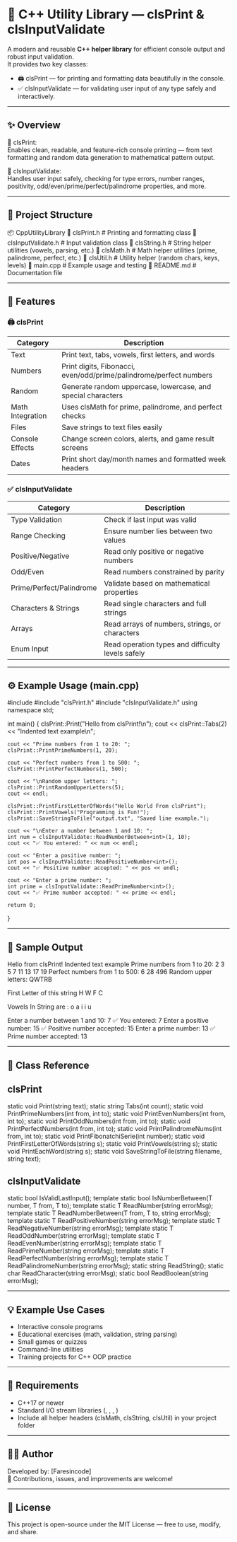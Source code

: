 # 🧩 C++ Utility Library — clsPrint & clsInputValidate

A modern and reusable **C++ helper library** for efficient console output and robust input validation.  
It provides two key classes:

- 🖨️ clsPrint — for printing and formatting data beautifully in the console.  
- ✅ clsInputValidate — for validating user input of any type safely and interactively.

---

## ✨ Overview

🔹 clsPrint:  
Enables clean, readable, and feature-rich console printing — from text formatting and random data generation to mathematical pattern output.

🔹 clsInputValidate:  
Handles user input safely, checking for type errors, number ranges, positivity, odd/even/prime/perfect/palindrome properties, and more.

---

## 📁 Project Structure
📦 CppUtilityLibrary
📜 clsPrint.h              # Printing and formatting class
📜 clsInputValidate.h      # Input validation class
📜 clsString.h             # String helper utilities (vowels, parsing, etc.)
📜 clsMath.h               # Math helper utilities (prime, palindrome, perfect, etc.)
📜 clsUtil.h               # Utility helper (random chars, keys, levels)
📜 main.cpp                # Example usage and testing
📄 README.md               # Documentation file

---

## 🧾 Features

### 🖨️ clsPrint
| Category | Description |
|-----------|--------------|
| Text | Print text, tabs, vowels, first letters, and words |
| Numbers | Print digits, Fibonacci, even/odd/prime/palindrome/perfect numbers |
| Random | Generate random uppercase, lowercase, and special characters |
| Math Integration | Uses clsMath for prime, palindrome, and perfect checks |
| Files | Save strings to text files easily |
| Console Effects | Change screen colors, alerts, and game result screens |
| Dates | Print short day/month names and formatted week headers |

### ✅ clsInputValidate
| Category | Description |
|-----------|--------------|
| Type Validation | Check if last input was valid |
| Range Checking | Ensure number lies between two values |
| Positive/Negative | Read only positive or negative numbers |
| Odd/Even | Read numbers constrained by parity |
| Prime/Perfect/Palindrome | Validate based on mathematical properties |
| Characters & Strings | Read single characters and full strings |
| Arrays | Read arrays of numbers, strings, or characters |
| Enum Input | Read operation types and difficulty levels safely |

---

## ⚙️ Example Usage (main.cpp)

#include <iostream>
#include "clsPrint.h"
#include "clsInputValidate.h"
using namespace std;

int main()
{
    clsPrint::Print("Hello from clsPrint!\n");
    cout << clsPrint::Tabs(2) << "Indented text example\n";

    cout << "Prime numbers from 1 to 20: ";
    clsPrint::PrintPrimeNumbers(1, 20);

    cout << "Perfect numbers from 1 to 500: ";
    clsPrint::PrintPerfectNumbers(1, 500);

    cout << "\nRandom upper letters: ";
    clsPrint::PrintRandomUpperLetters(5);
    cout << endl;

    clsPrint::PrintFirstLetterOfWords("Hello World From clsPrint");
    clsPrint::PrintVowels("Programming is Fun!");
    clsPrint::SaveStringToFile("output.txt", "Saved line example.");

    cout << "\nEnter a number between 1 and 10: ";
    int num = clsInputValidate::ReadNumberBetween<int>(1, 10);
    cout << "✅ You entered: " << num << endl;

    cout << "Enter a positive number: ";
    int pos = clsInputValidate::ReadPositiveNumber<int>();
    cout << "✅ Positive number accepted: " << pos << endl;

    cout << "Enter a prime number: ";
    int prime = clsInputValidate::ReadPrimeNumber<int>();
    cout << "✅ Prime number accepted: " << prime << endl;

    return 0;
}

---

## 🧪 Sample Output

Hello from clsPrint!
        Indented text example
Prime numbers from 1 to 20: 2 3 5 7 11 13 17 19
Perfect numbers from 1 to 500: 6 28 496
Random upper letters: QWTRB

 First Letter of this string 
H
W
F
C

 Vowels In String are : o a i i u

Enter a number between 1 and 10: 7
✅ You entered: 7
Enter a positive number: 15
✅ Positive number accepted: 15
Enter a prime number: 13
✅ Prime number accepted: 13

---

## 🧠 Class Reference

clsPrint
--------------------------------
static void Print(string text);
static string Tabs(int count);
static void PrintPrimeNumbers(int from, int to);
static void PrintEvenNumbers(int from, int to);
static void PrintOddNumbers(int from, int to);
static void PrintPerfectNumbers(int from, int to);
static void PrintPalindromeNums(int from, int to);
static void PrintFibonatchiSerie(int number);
static void PrintFirstLetterOfWords(string s);
static void PrintVowels(string s);
static void PrintEachWord(string s);
static void SaveStringToFile(string filename, string text);

clsInputValidate
--------------------------------
static bool IsValidLastInput();
template<typename T> static bool IsNumberBetween(T number, T from, T to);
template<typename T> static T ReadNumber(string errorMsg);
template<typename T> static T ReadNumberBetween(T from, T to, string errorMsg);
template<typename T> static T ReadPositiveNumber(string errorMsg);
template<typename T> static T ReadNegativeNumber(string errorMsg);
template<typename T> static T ReadOddNumber(string errorMsg);
template<typename T> static T ReadEvenNumber(string errorMsg);
template<typename T> static T ReadPrimeNumber(string errorMsg);
template<typename T> static T ReadPerfectNumber(string errorMsg);
template<typename T> static T ReadPalindromeNumber(string errorMsg);
static string ReadString();
static char ReadCharacter(string errorMsg);
static bool ReadBoolean(string errorMsg);

---

## 💡 Example Use Cases

- Interactive console programs  
- Educational exercises (math, validation, string parsing)  
- Small games or quizzes  
- Command-line utilities  
- Training projects for C++ OOP practice  

---

## 🧰 Requirements

- C++17 or newer  
- Standard I/O stream libraries (<iostream>, <string>, <limits>, <fstream>)  
- Include all helper headers (clsMath, clsString, clsUtil) in your project folder  

---

## 👨‍💻 Author

Developed by: [Faresincode]  
💬 Contributions, issues, and improvements are welcome!

---

## 🪪 License

This project is open-source under the MIT License — free to use, modify, and share.
